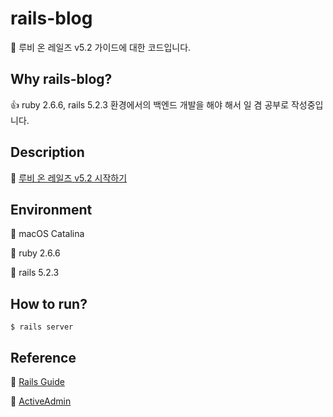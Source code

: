 # rails-blog

:wave:
루비 온 레일즈 v5.2 가이드에 대한 코드입니다.

## Why rails-blog?

:+1:
ruby 2.6.6, rails 5.2.3 환경에서의 백엔드 개발을 해야 해서 일 겸 공부로 작성중입니다.

## Description

:open_hands:
[루비 온 레일즈 v5.2 시작하기](https://hwangwoojindev.tistory.com/3)

## Environment

:clap:
macOS Catalina

:clap:
ruby 2.6.6

:clap:
rails 5.2.3

## How to run?

```
$ rails server
```

## Reference

:muscle:
[Rails Guide](https://guides.rubyonrails.org/v5.2/getting_started.html)

:muscle:
[ActiveAdmin](https://activeadmin.info/)
